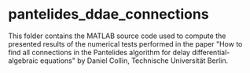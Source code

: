# pantelides_ddae_connections
This folder contains the MATLAB source code used to compute the presented results of the numerical tests performed in the paper "How to find all connections in the Pantelides algorithm for delay differential-algebraic equations" by Daniel Collin, Technische Universität Berlin.
